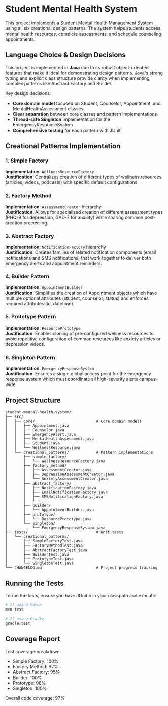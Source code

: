 
# Student Mental Health System

This project implements a Student Mental Health Management System using all six creational design patterns. The system helps students access mental health resources, complete assessments, and schedule counseling appointments.

## Language Choice & Design Decisions

This project is implemented in **Java** due to its robust object-oriented features that make it ideal for demonstrating design patterns. Java's strong typing and explicit class structure provide clarity when implementing complex patterns like Abstract Factory and Builder.

Key design decisions:
- **Core domain model** focused on Student, Counselor, Appointment, and MentalHealthAssessment classes
- **Clear separation** between core classes and pattern implementations
- **Thread-safe Singleton** implementation for the EmergencyResponseSystem
- **Comprehensive testing** for each pattern with JUnit

## Creational Patterns Implementation

### 1. Simple Factory
**Implementation**: `WellnessResourceFactory`  
**Justification**: Centralizes creation of different types of wellness resources (articles, videos, podcasts) with specific default configurations.

### 2. Factory Method
**Implementation**: `AssessmentCreator` hierarchy  
**Justification**: Allows for specialized creation of different assessment types (PHQ-9 for depression, GAD-7 for anxiety) while sharing common post-creation processing.

### 3. Abstract Factory
**Implementation**: `NotificationFactory` hierarchy  
**Justification**: Creates families of related notification components (email notifications and SMS notifications) that work together to deliver both emergency alerts and appointment reminders.

### 4. Builder Pattern
**Implementation**: `AppointmentBuilder`  
**Justification**: Simplifies the creation of Appointment objects which have multiple optional attributes (student, counselor, status) and enforces required attributes (id, datetime).

### 5. Prototype Pattern
**Implementation**: `ResourcePrototype`  
**Justification**: Enables cloning of pre-configured wellness resources to avoid repetitive configuration of common resources like anxiety articles or depression videos.

### 6. Singleton Pattern
**Implementation**: `EmergencyResponseSystem`  
**Justification**: Ensures a single global access point for the emergency response system which must coordinate all high-severity alerts campus-wide.

## Project Structure

```
student-mental-health-system/
├── src/
│   ├── core/                           # Core domain models
│   │   ├── Appointment.java
│   │   ├── Counselor.java
│   │   ├── EmergencyAlert.java
│   │   ├── MentalHealthAssessment.java
│   │   ├── Student.java
│   │   └── WellnessResource.java
│   └── creational_patterns/            # Pattern implementations
│       ├── simple_factory/
│       │   └── WellnessResourceFactory.java
│       ├── factory_method/
│       │   ├── AssessmentCreator.java
│       │   ├── DepressionAssessmentCreator.java
│       │   └── AnxietyAssessmentCreator.java
│       ├── abstract_factory/
│       │   ├── NotificationFactory.java
│       │   ├── EmailNotificationFactory.java
│       │   ├── SMSNotificationFactory.java
│       │   └── ...
│       ├── builder/
│       │   └── AppointmentBuilder.java
│       ├── prototype/
│       │   └── ResourcePrototype.java
│       └── singleton/
│           └── EmergencyResponseSystem.java
├── tests/                              # Unit tests
│   └── creational_patterns/
│       ├── SimpleFactoryTest.java
│       ├── FactoryMethodTest.java
│       ├── AbstractFactoryTest.java
│       ├── BuilderTest.java
│       ├── PrototypeTest.java
│       └── SingletonTest.java
└── CHANGELOG.md                        # Project progress tracking
```

## Running the Tests

To run the tests, ensure you have JUnit 5 in your classpath and execute:

```bash
# If using Maven
mvn test

# If using Gradle
gradle test
```

## Coverage Report

Test coverage breakdown:
- Simple Factory: 100%
- Factory Method: 92%
- Abstract Factory: 95%
- Builder: 100%
- Prototype: 98%
- Singleton: 100%

Overall code coverage: 97%
